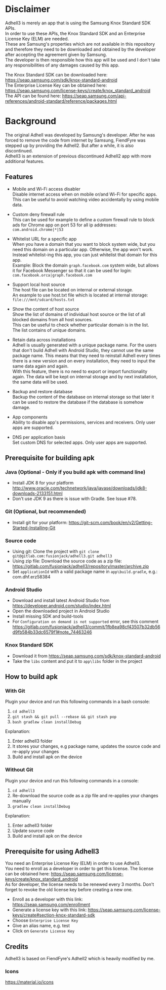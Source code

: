 # Disclaimer
Adhell3 is merely an app that is using the Samsung Knox Standard SDK APIs. <br/>
In order to use these APIs, the Knox Standard SDK and an Enterprise License Key (ELM) are needed. <br/>
These are Samsung's properties which are not available in this repository and therefore they need to be downloaded and obtained by the developer after accepting the agreement given by Samsung. <br/>
The developer is then responsible how this app will be used and I don't take any responsibilities of any damages caused by this app. <br/>

The Knox Standard SDK can be downloaded here: https://seap.samsung.com/sdk/knox-standard-android <br/>
The Enterprise License Key can be obtained here: https://seap.samsung.com/license-keys/create/knox_standard_android <br/>
The API can be found here: https://seap.samsung.com/api-references/android-standard/reference/packages.html


# Background
The original Adhell was developed by Samsung's developer. After he was forced to remove the code from internet by Samsung, FiendFyre was stepped up by providing the Adhell2. But after a while, it is also discontinued.<br/>
Adhell3 is an extension of previous discontinued Adhell2 app with more additional features.


## Features
- Mobile and Wi-Fi access disabler<br/>
Disable internet access when on mobile or/and Wi-Fi for specific apps. This can be useful to avoid watching video accidentally by using mobile data.

- Custom deny firewall rule<br/>
This can be used for example to define a custom firewall rule to block ads for Chrome app on port 53 for all ip addresses:<br/>
    `com.android.chrome|*|53`

- Whitelist URL for a specific app<br/>
When you have a domain that you want to block system wide, but you need this domain on a particular app. Otherwise, the app won't work.<br/>
Instead whitelist-ing this app, you can just whitelist that domain for this app.<br/>
Example: Block the domain `graph.facebook.com` system wide, but allows it for Facebook Messenger so that it can be used for login:<br/>
    `com.facebook.orca|graph.facebook.com`

- Support local host source<br/>
The host file can be located on internal or external storage.<br/>
An example to use host.txt file which is located at internal storage:<br/>
    `file:///mnt/sdcard/hosts.txt`

- Show the content of host source<br/>
Show the list of domains of individual host source or the list of all blocked domains from all host sources.<br/>
This can be useful to check whether particular domain is in the list.<br/>
The list contains of unique domains.

- Retain data across installations<br/>
Adhell is usually generated with a unique package name. For the users that don't build Adhell with Android Studio, they cannot use the same package name. This means that they need to reinstall Adhell every times there is a new version and on every installation, they need to input the same data again and again. <br/>
With this feature, there is no need to export or import functionality again. The data will be kept on internal storage and by next installation, the same data will be used.

- Backup and restore database<br/>
Backup the content of the database on internal storage so that later it can be used to restore the database if the database is somehow damage.

- App components<br/>
Ability to disable app's permissions, services and receivers. Only user apps are supported.

- DNS per application basis<br/>
Set custom DNS for selected apps. Only user apps are supported.

## Prerequisite for building apk
### Java (Optional - Only if you build apk with command line)
- Install JDK 8 for your platform http://www.oracle.com/technetwork/java/javase/downloads/jdk8-downloads-2133151.html
- Don't use JDK 9 as there is issue with Gradle. See Issue #78.
 
### Git (Optional, but recommended)
- Install git for your platform: https://git-scm.com/book/en/v2/Getting-Started-Installing-Git

### Source code
- Using git: Clone the project with `git clone git@gitlab.com:fusionjack/adhell3.git adhell3`
- Using zip file: Download the source code as a zip file: https://gitlab.com/fusionjack/adhell3/repository/master/archive.zip
- Set `applicationId` with a valid package name in `app\build.gradle`, e.g.: com.dhf.erz58384

### Android Studio
- Download and install latest Android Studio from https://developer.android.com/studio/index.html
- Open the downloaded project in Android Studio
- Install missing SDK and build-tools
- For `Configuration on demand is not supported` error, see this comment https://gitlab.com/fusionjack/adhell3/commit/1fb8ea98cf43507b32db56d9fb584b33dc6579f1#note_74463246

### Knox Standard SDK
- Download it from https://seap.samsung.com/sdk/knox-standard-android
- Take the `libs` content and put it to `app\libs` folder in the project 

## How to build apk

### With Git
Plugin your device and run this following commands in a bash console:<br/>
1. `cd adhell3`<br/>
2. `git stash && git pull --rebase && git stash pop`<br/>
3. `bash gradlew clean installDebug`

Explanation:
1. Enter adhell3 folder
2. It stores your changes, e.g package name, updates the source code and re-apply your changes
3. Build and install apk on the device

### Without Git
Plugin your device and run this following commands in a console:<br/>
1. `cd adhell3`<br/>
2. Re-download the source code as a zip file and re-applies your changes manually<br/>
3. `gradlew clean installDebug`

Explanation:
1. Enter adhell3 folder
2. Update source code
3. Build and install apk on the device


## Prerequisite for using Adhell3
You need an Enterprise License Key (ELM) in order to use Adhell3. <br/>
You need to enroll as a developer in order to get this license. The license can be obtained here: https://seap.samsung.com/license-keys/create/knox_standard_android <br/>
As for developer, the license needs to be renewed every 3 months. Don't forget to revoke the old license key before creating a new one.
- Enroll as a developer with this link: https://seap.samsung.com/enrollment
- Generate a license key with this link: https://seap.samsung.com/license-keys/create#section-knox-standard-sdk
- Choose `Enterprise License Key`
- Give an alias name, e.g. test
- Click on `Generate License Key`


## Credits
Adhell3 is based on FiendFyre's Adhell2 which is heavily modified by me.<br/>
### Icons
https://material.io/icons